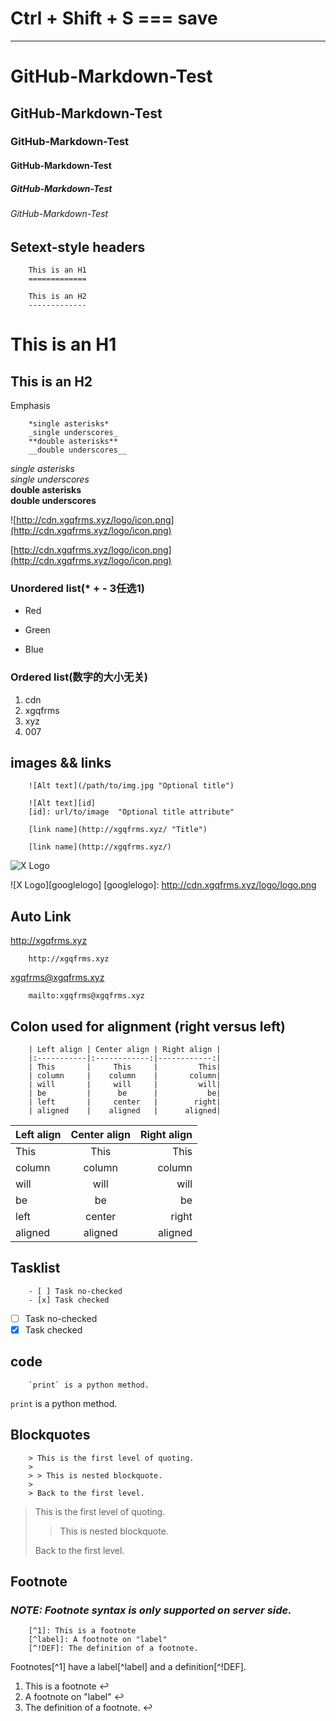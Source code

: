 # Ctrl + Shift + S  === save
---  

# GitHub-Markdown-Test
## GitHub-Markdown-Test
### GitHub-Markdown-Test
####  GitHub-Markdown-Test
#####  GitHub-Markdown-Test
######  GitHub-Markdown-Test

## Setext-style headers
```
    This is an H1
    =============

    This is an H2
    -------------
```
This is an H1
=============

This is an H2
-------------  

Emphasis
```
    *single asterisks*
    _single underscores_
    **double asterisks**
    __double underscores__
```
*single asterisks*  
_single underscores_  
**double asterisks**  
__double underscores__  

![http://cdn.xgqfrms.xyz/logo/icon.png](http://cdn.xgqfrms.xyz/logo/icon.png) 

[http://cdn.xgqfrms.xyz/logo/icon.png](http://cdn.xgqfrms.xyz/logo/icon.png)

### Unordered list(* + - 3任选1)
*   Red
+   Green
-   Blue

### Ordered list(数字的大小无关)
1.  cdn
8.  xgqfrms
1.  xyz  
0.  007
## images && links
```
    ![Alt text](/path/to/img.jpg "Optional title")
    
    ![Alt text][id]
    [id]: url/to/image  "Optional title attribute"
```
```
    [link name](http://xgqfrms.xyz/ "Title")
    
    [link name](http://xgqfrms.xyz/)
```

![X Logo](http://cdn.xgqfrms.xyz/logo/logo.png)

![X Logo][googlelogo]
[googlelogo]: http://cdn.xgqfrms.xyz/logo/logo.png

## Auto Link 
<http://xgqfrms.xyz> 
```
    http://xgqfrms.xyz
```
<xgqfrms@xgqfrms.xyz>
```
    mailto:xgqfrms@xgqfrms.xyz
```

## Colon used for alignment (right versus left)
```
    | Left align | Center align | Right align |
    |:-----------|:------------:|------------:|
    | This       |     This     |         This|
    | column     |    column    |       column|
    | will       |     will     |         will|
    | be         |      be      |           be|
    | left       |     center   |        right|
    | aligned    |    aligned   |      aligned|
```

| Left align | Center align | Right align |
|:-----------|:------------:|------------:|
| This       |     This     |         This|
| column     |    column    |       column|
| will       |     will     |         will|
| be         |      be      |           be|
| left       |     center   |        right|
| aligned    |    aligned   |      aligned|

## Tasklist
```
    - [ ] Task no-checked
    - [x] Task checked
```
- [ ] Task no-checked
- [x] Task checked

## code
```
    `print` is a python method.
```
`print` is a python method.

## Blockquotes
```
    > This is the first level of quoting.
    >
    > > This is nested blockquote.
    >
    > Back to the first level.
```
> This is the first level of quoting.
>
> > This is nested blockquote.
>
> Back to the first level.

## Footnote
### _NOTE: Footnote syntax is only supported on server side._
```
    [^1]: This is a footnote
    [^label]: A footnote on "label"
    [^!DEF]: The definition of a footnote.
```
Footnotes[^1] have a label[^label] and a definition[^!DEF].


1. This is a footnote ↩  
2. A footnote on "label" ↩  
3. The definition of a footnote. ↩  


